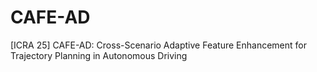 # CAFE-AD

[ICRA 25] CAFE-AD: Cross-Scenario Adaptive Feature Enhancement for Trajectory Planning in Autonomous Driving


